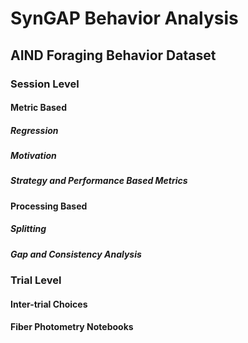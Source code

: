 # SynGAP Behavior Analysis
## AIND Foraging Behavior Dataset

### Session Level

#### Metric Based

##### Regression
##### Motivation
##### Strategy and Performance Based Metrics 

#### Processing Based

##### Splitting

##### Gap and Consistency Analysis


### Trial Level

#### Inter-trial Choices
#### Fiber Photometry Notebooks
